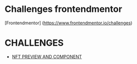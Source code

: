 # Challenges frontendmentor
[Frontendmentor] (https://www.frontendmentor.io/challenges)


# CHALLENGES


- [NFT PREVIEW AND COMPONENT](https://jonathanmanzanodiaz.github.io/frontendmentor/nft-preview-card-component-main)

